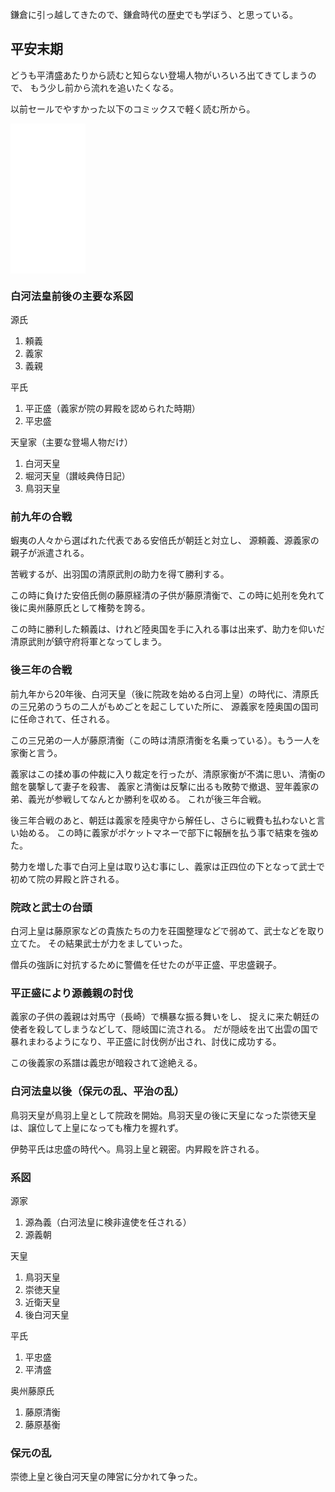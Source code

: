 鎌倉に引っ越してきたので、鎌倉時代の歴史でも学ぼう、と思っている。

## 平安末期

どうも平清盛あたりから読むと知らない登場人物がいろいろ出てきてしまうので、
もう少し前から流れを追いたくなる。

以前セールでやすかった以下のコミックスで軽く読む所から。

<iframe sandbox="allow-popups allow-scripts allow-modals allow-forms allow-same-origin" style="width:120px;height:240px;" marginwidth="0" marginheight="0" scrolling="no" frameborder="0" src="//rcm-fe.amazon-adsystem.com/e/cm?lt1=_blank&bc1=000000&IS2=1&bg1=FFFFFF&fc1=000000&lc1=0000FF&t=karino203-22&language=ja_JP&o=9&p=8&l=as4&m=amazon&f=ifr&ref=as_ss_li_til&asins=B01L1JGZIO&linkId=c1fb2122730e08506791e2e6fa493fda"></iframe>

### 白河法皇前後の主要な系図

源氏

1. 頼義
2. 義家
3. 義親

平氏

1. 平正盛（義家が院の昇殿を認められた時期）
2. 平忠盛

天皇家（主要な登場人物だけ）

1. 白河天皇
2. 堀河天皇（讃岐典侍日記）
3. 鳥羽天皇


### 前九年の合戦

蝦夷の人々から選ばれた代表である安倍氏が朝廷と対立し、
源頼義、源義家の親子が派遣される。

苦戦するが、出羽国の清原武則の助力を得て勝利する。

この時に負けた安倍氏側の藤原経清の子供が藤原清衡で、この時に処刑を免れて後に奥州藤原氏として権勢を誇る。

この時に勝利した頼義は、けれど陸奥国を手に入れる事は出来ず、助力を仰いだ清原武則が鎮守府将軍となってしまう。

### 後三年の合戦

前九年から20年後、白河天皇（後に院政を始める白河上皇）の時代に、清原氏の三兄弟のうちの二人がもめごとを起こしていた所に、
源義家を陸奥国の国司に任命されて、任される。

この三兄弟の一人が藤原清衡（この時は清原清衡を名乗っている）。もう一人を家衡と言う。

義家はこの揉め事の仲裁に入り裁定を行ったが、清原家衡が不満に思い、清衡の館を襲撃して妻子を殺害、
義家と清衡は反撃に出るも敗勢で撤退、翌年義家の弟、義光が参戦してなんとか勝利を収める。
これが後三年合戦。

後三年合戦のあと、朝廷は義家を陸奥守から解任し、さらに戦費も払わないと言い始める。
この時に義家がポケットマネーで部下に報酬を払う事で結束を強めた。

勢力を増した事で白河上皇は取り込む事にし、義家は正四位の下となって武士で初めて院の昇殿と許される。

### 院政と武士の台頭

白河上皇は藤原家などの貴族たちの力を荘園整理などで弱めて、武士などを取り立てた。
その結果武士が力をましていった。

僧兵の強訴に対抗するために警備を任せたのが平正盛、平忠盛親子。

### 平正盛により源義親の討伐

義家の子供の義親は対馬守（長崎）で横暴な振る舞いをし、
捉えに来た朝廷の使者を殺してしまうなどして、隠岐国に流される。
だが隠岐を出て出雲の国で暴れまわるようになり、平正盛に討伐例が出され、討伐に成功する。

この後義家の系譜は義忠が暗殺されて途絶える。

### 白河法皇以後（保元の乱、平治の乱）

鳥羽天皇が鳥羽上皇として院政を開始。鳥羽天皇の後に天皇になった崇徳天皇は、譲位して上皇になっても権力を握れず。

伊勢平氏は忠盛の時代へ。鳥羽上皇と親密。内昇殿を許される。

### 系図

源家

1. 源為義（白河法皇に検非違使を任される）
2. 源義朝

天皇

1. 鳥羽天皇
2. 崇徳天皇
3. 近衛天皇
4. 後白河天皇

平氏

1. 平忠盛
2. 平清盛

奥州藤原氏

1. 藤原清衡
2. 藤原基衡

### 保元の乱

崇徳上皇と後白河天皇の陣営に分かれて争った。